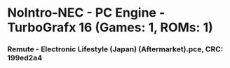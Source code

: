 # NoIntro-NEC - PC Engine - TurboGrafx 16 (Games: 1, ROMs: 1)
### Remute - Electronic Lifestyle (Japan) (Aftermarket).pce, CRC: 199ed2a4
